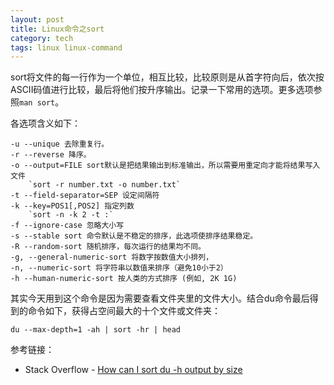 ```yaml
---
layout: post
title: Linux命令之sort
category: tech
tags: linux linux-command
---
```


sort将文件的每一行作为一个单位，相互比较，比较原则是从首字符向后，依次按ASCII码值进行比较，最后将他们按升序输出。记录一下常用的选项。更多选项参照`man sort`。

各选项含义如下：

	-u --unique 去除重复行。
	-r --reverse 降序。
	-o --output=FILE sort默认是把结果输出到标准输出，所以需要用重定向才能将结果写入文件
		`sort -r number.txt -o number.txt`
	-t --field-separator=SEP 设定间隔符
	-k --key=POS1[,POS2] 指定列数
		`sort -n -k 2 -t :`
	-f --ignore-case 忽略大小写
	-s --stable sort 命令默认是不稳定的排序，此选项使排序结果稳定。
	-R --random-sort 随机排序，每次运行的结果均不同。
	-g, --general-numeric-sort 将数字按数值大小排列，
	-n, --numeric-sort 将字符串以数值来排序（避免10小于2）
	-h --human-numeric-sort 按人类的方式排序 (例如, 2K 1G)




其实今天用到这个命令是因为需要查看文件夹里的文件大小。结合du命令最后得到的命令如下，获得占空间最大的十个文件或文件夹：

	du --max-depth=1 -ah | sort -hr | head
	
参考链接：

* Stack Overflow - [How can I sort du -h output by size](http://serverfault.com/questions/62411/how-can-i-sort-du-h-output-by-size)